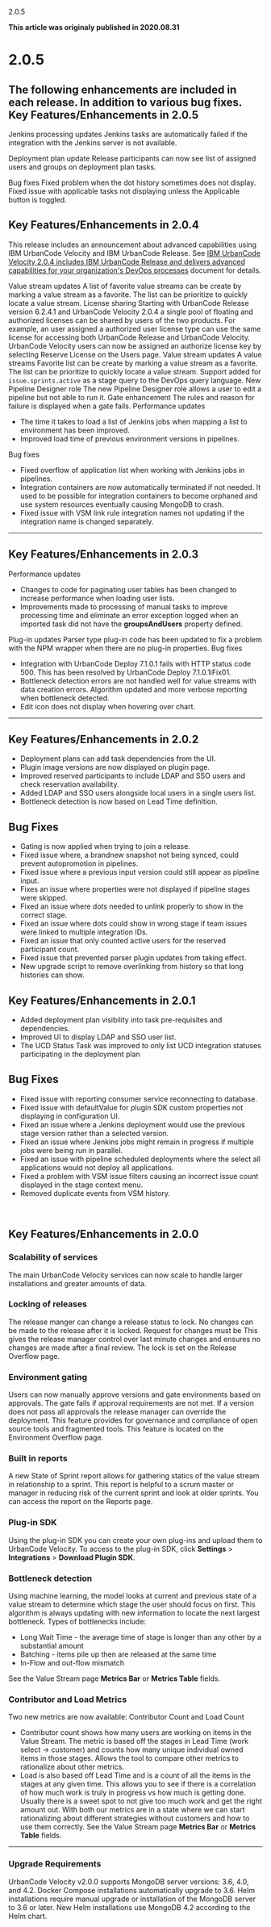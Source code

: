 





2.0.5

**This article was originaly published in 2020.08.31**


2.0.5
=====




The following enhancements are included in each release. In addition to various bug fixes.
**Key Features/Enhancements in 2.0.5**
--------------------------------------


 
Jenkins processing updates
Jenkins tasks are automatically failed if the integration with the Jenkins server is not available.



Deployment plan update
Release participants can now see list of assigned users and groups on deployment plan tasks.



Bug fixes
Fixed problem when the dot history sometimes does not display.
Fixed issue with applicable tasks not displaying unless the Applicable button is toggled.

**Key Features/Enhancements in 2.0.4**
--------------------------------------


This release includes an announcement about advanced capabilities using IBM UrbanCode Velocity and IBM UrbanCode Release. See [IBM UrbanCode Velocity 2.0.4 includes IBM UrbanCode Release and delivers advanced capabilities for your organization's DevOps processes](https://www-01.ibm.com/common/ssi/cgi-bin/ssialias?infotype=AN&subtype=CA&htmlfid=897/ENUS220-322&appname=USN) document for details.

Value stream updates
A list of favorite value streams can be create by marking a value stream as a favorite. The list can be prioritize to quickly locate a value stream.
License sharing
Starting with UrbanCode Release version 6.2.4.1 and UrbanCode Velocity 2.0.4 a single pool of floating and authorized licenses can be shared by users of the two products. For example, an user assigned a authorized user license type can use the same license for accessing both UrbanCode Release and UrbanCode Velocity.
UrbanCode Velocity users can now be assigned an authorize license key by selecting Reserve License on the Users page.
Value stream updates
A value streams Favorite list can be create by marking a value stream as a favorite. The list can be prioritize to quickly locate a value stream.
Support added for `issue.sprints.active` as a stage query to the DevOps query language.
New Pipeline Designer role
The new Pipeline Designer role allows a user to edit a pipeline but not able to run it.
Gate enhancement
The rules and reason for failure is displayed when a gate fails.
Performance updates

* The time it takes to load a list of Jenkins jobs when mapping a list to environment has been improved.
* Improved load time of previous environment versions in pipelines.



Bug fixes

* Fixed overflow of application list when working with Jenkins jobs in pipelines.
* Integration containers are now automatically terminated if not needed. It used to be possible for integration containers to become orphaned and use system resources eventually causing MongoDB to crash.
* Fixed issue with VSM link rule integration names not updating if the integration name is changed separately.






---


**Key Features/Enhancements in 2.0.3**
--------------------------------------



Performance updates

* Changes to code for paginating user tables has been changed to increase performance when loading user lists.
* Improvements made to processing of manual tasks to improve processing time and eliminate an error exception logged when an imported task did not have the **groupsAndUsers** property defined.



Plug-in updates
Parser type plug-in code has been updated to fix a problem with the NPM wrapper when there are no plug-in properties.
Bug fixes

* Integration with UrbanCode Deploy 7.1.0.1 fails with HTTP status code 500. This has been resolved by UrbanCode Deploy 7.1.0.1iFix01.
* Bottleneck detection errors are not handled well for value streams with data creation errors. Algorithm updated and more verbose reporting when bottleneck detected.
* Edit icon does not display when hovering over chart.






---


**Key Features/Enhancements in 2.0.2**
--------------------------------------


* Deployment plans can add task dependencies from the UI.
* Plugin image versions are now displayed on plugin page.
* Improved reserved participants to include LDAP and SSO users and check reservation availability.
* Added LDAP and SSO users alongside local users in a single users list.
* Bottleneck detection is now based on Lead Time definition.


Bug Fixes
---------


* Gating is now applied when trying to join a release.
* Fixed issue where, a brandnew snapshot not being synced, could prevent autopromotion in pipelines.
* Fixed issue where a previous input version could still appear as pipeline input.
* Fixes an issue where properties were not displayed if pipeline stages were skipped.
* Fixed an issue where dots needed to unlink properly to show in the correct stage.
* Fixed an issue where dots could show in wrong stage if team issues were linked to multiple integration IDs.
* Fixed an issue that only counted active users for the reserved participant count.
* Fixed issue that prevented parser plugin updates from taking effect.
* New upgrade script to remove overlinking from history so that long histories can show.


**Key Features/Enhancements in 2.0.1**
--------------------------------------


* Added deployment plan visibility into task pre-requisites and dependencies.
* Improved UI to display LDAP and SSO user list.
* The UCD Status Task was improved to only list UCD integration statuses participating in the deployment plan


Bug Fixes
---------


* Fixed issue with reporting consumer service reconnecting to database.
* Fixed issue with defaultValue for plugin SDK custom properties not displaying in configuration UI.
* Fixed an issue where a Jenkins deployment would use the previous stage version rather than a selected version.
* Fixed an issue where Jenkins jobs might remain in progress if multiple jobs were being run in parallel.
* Fixed an issue with pipeline scheduled deployments where the select all applications would not deploy all applications.
* Fixed a problem with VSM issue filters causing an incorrect issue count displayed in the stage context menu.
* Removed duplicate events from VSM history.


 

**Key Features/Enhancements in 2.0.0**
--------------------------------------




### Scalability of services


The main UrbanCode Velocity services can now scale to handle larger installations and greater amounts of data.
### Locking of releases


The release manger can change a release status to lock. No changes can be made to the release after it is locked. Request for changes must be This gives the release manager control over last minute changes and ensures no changes are made after a final review. The lock is set on the Release Overflow page.
### Environment gating


Users can now manually approve versions and gate environments based on approvals. The gate fails if approval requirements are not met. If a version does not pass all approvals the release manager can override the deployment. This feature provides for governance and compliance of open source tools and fragmented tools. This feature is located on the Environment Overflow page.
### Built in reports


A new State of Sprint report allows for gathering statics of the value stream in relationship to a sprint. This report is helpful to a scrum master or manager in reducing risk of the current sprint and look at older sprints. You can access the report on the Reports page.
### Plug-in SDK


Using the plug-in SDK you can create your own plug-ins and upload them to UrbanCode Velocity. To access to the plug-in SDK, click **Settings** > **Integrations** > **Download Plugin SDK**.
### Bottleneck detection


Using machine learning, the model looks at current and previous state of a value stream to determine which stage the user should focus on first. This algorithm is always updating with new information to locate the next largest bottleneck. Types of bottlenecks include:
* Long Wait Time - the average time of stage is longer than any other by a substantial amount
* Batching - items pile up then are released at the same time
* In-Flow and out-flow mismatch


See the Value Stream page **Metrics Bar** or **Metrics Table** fields.
### Contributor and Load Metrics


Two new metrics are now available: Contributor Count and Load Count
* Contributor count shows how many users are working on items in the Value Stream. The metric is based off the stages in Lead Time (work select -> customer) and counts how many unique individual owned items in those stages. Allows the tool to compare other metrics to rationalize about other metrics.
* Load is also based off Lead Time and is a count of all the items in the stages at any given time. This allows you to see if there is a correlation of how much work is truly in progress vs how much is getting done. Usually there is a sweet spot to not give too much work and get the right amount out. With both our metrics are in a state where we can start rationalizing about different strategies without customers and how to use them correctly. See the Value Stream page **Metrics Bar** or **Metrics Table** fields.




---



### **Upgrade Requirements**


UrbanCode Velocity v2.0.0 supports MongoDB server versions: 3.6, 4.0, and 4.2.
Docker Compose installations automatically upgrade to 3.6. Helm installations require manual upgrade or installation of the MongoDB server to 3.6 or later. New Helm installations use MongoDB 4.2 according to the Helm chart.




